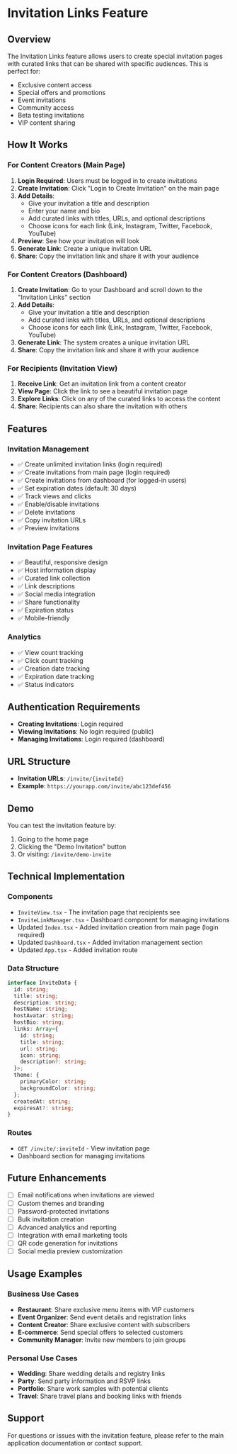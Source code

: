 # Invitation Links Feature

## Overview

The Invitation Links feature allows users to create special invitation pages with curated links that can be shared with specific audiences. This is perfect for:

- Exclusive content access
- Special offers and promotions
- Event invitations
- Community access
- Beta testing invitations
- VIP content sharing

## How It Works

### For Content Creators (Main Page)

1. **Login Required**: Users must be logged in to create invitations
2. **Create Invitation**: Click "Login to Create Invitation" on the main page
3. **Add Details**: 
   - Give your invitation a title and description
   - Enter your name and bio
   - Add curated links with titles, URLs, and optional descriptions
   - Choose icons for each link (Link, Instagram, Twitter, Facebook, YouTube)
4. **Preview**: See how your invitation will look
5. **Generate Link**: Create a unique invitation URL
6. **Share**: Copy the invitation link and share it with your audience

### For Content Creators (Dashboard)

1. **Create Invitation**: Go to your Dashboard and scroll down to the "Invitation Links" section
2. **Add Details**: 
   - Give your invitation a title and description
   - Add curated links with titles, URLs, and optional descriptions
   - Choose icons for each link (Link, Instagram, Twitter, Facebook, YouTube)
3. **Generate Link**: The system creates a unique invitation URL
4. **Share**: Copy the invitation link and share it with your audience

### For Recipients (Invitation View)

1. **Receive Link**: Get an invitation link from a content creator
2. **View Page**: Click the link to see a beautiful invitation page
3. **Explore Links**: Click on any of the curated links to access the content
4. **Share**: Recipients can also share the invitation with others

## Features

### Invitation Management
- ✅ Create unlimited invitation links (login required)
- ✅ Create invitations from main page (login required)
- ✅ Create invitations from dashboard (for logged-in users)
- ✅ Set expiration dates (default: 30 days)
- ✅ Track views and clicks
- ✅ Enable/disable invitations
- ✅ Delete invitations
- ✅ Copy invitation URLs
- ✅ Preview invitations

### Invitation Page Features
- ✅ Beautiful, responsive design
- ✅ Host information display
- ✅ Curated link collection
- ✅ Link descriptions
- ✅ Social media integration
- ✅ Share functionality
- ✅ Expiration status
- ✅ Mobile-friendly

### Analytics
- ✅ View count tracking
- ✅ Click count tracking
- ✅ Creation date tracking
- ✅ Expiration date tracking
- ✅ Status indicators

## Authentication Requirements

- **Creating Invitations**: Login required
- **Viewing Invitations**: No login required (public)
- **Managing Invitations**: Login required (dashboard)

## URL Structure

- **Invitation URLs**: `/invite/{inviteId}`
- **Example**: `https://yourapp.com/invite/abc123def456`

## Demo

You can test the invitation feature by:

1. Going to the home page
2. Clicking the "Demo Invitation" button
3. Or visiting: `/invite/demo-invite`

## Technical Implementation

### Components
- `InviteView.tsx` - The invitation page that recipients see
- `InviteLinkManager.tsx` - Dashboard component for managing invitations
- Updated `Index.tsx` - Added invitation creation from main page (login required)
- Updated `Dashboard.tsx` - Added invitation management section
- Updated `App.tsx` - Added invitation route

### Data Structure
```typescript
interface InviteData {
  id: string;
  title: string;
  description: string;
  hostName: string;
  hostAvatar: string;
  hostBio: string;
  links: Array<{
    id: string;
    title: string;
    url: string;
    icon: string;
    description?: string;
  }>;
  theme: {
    primaryColor: string;
    backgroundColor: string;
  };
  createdAt: string;
  expiresAt?: string;
}
```

### Routes
- `GET /invite/:inviteId` - View invitation page
- Dashboard section for managing invitations

## Future Enhancements

- [ ] Email notifications when invitations are viewed
- [ ] Custom themes and branding
- [ ] Password-protected invitations
- [ ] Bulk invitation creation
- [ ] Advanced analytics and reporting
- [ ] Integration with email marketing tools
- [ ] QR code generation for invitations
- [ ] Social media preview customization

## Usage Examples

### Business Use Cases
- **Restaurant**: Share exclusive menu items with VIP customers
- **Event Organizer**: Send event details and registration links
- **Content Creator**: Share exclusive content with subscribers
- **E-commerce**: Send special offers to selected customers
- **Community Manager**: Invite new members to join groups

### Personal Use Cases
- **Wedding**: Share wedding details and registry links
- **Party**: Send party information and RSVP links
- **Portfolio**: Share work samples with potential clients
- **Travel**: Share travel plans and booking links with friends

## Support

For questions or issues with the invitation feature, please refer to the main application documentation or contact support. 